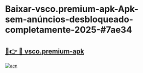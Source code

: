 # Baixar-vsco.premium-apk-Apk-sem-anúncios-desbloqueado-completamente-2025-#7ae34

# <h2><a href="https://ainizakaria.my?title=vsco.premium-apk&ref=24M">🔗👉 🔴 vsco.premium-apk</a></h2>

[![acn](https://github.com/user-attachments/assets/0f9c940e-d8b0-45ae-aac7-cd30a18b3e1c)](https://ainizakaria.my?title=vsco.premium-apk&ref=24M)

